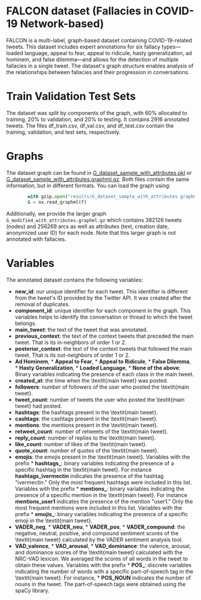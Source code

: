 # FALCON dataset (Fallacies in COVID-19 Network-based)

FALCON is a multi-label, graph-based dataset containing COVID-19-related tweets.
This dataset includes expert annotations for six fallacy types—loaded language, appeal to fear, appeal to ridicule, hasty generalization, ad hominem, and false dilemma—and allows for the detection of multiple fallacies in a single tweet.
The dataset's graph structure enables analysis of the relationships between fallacies and their progression in conversations.


# Train Validation Test Sets

The dataset was split by components of the graph, with 60% allocated to training, 20% to validation, and 20% to testing.
It contains 2916 annotated tweets.
The files df_train.csv, df_val.csv, and df_test.csv contain the training, validation, and test sets, respectively.

# Graphs

The dataset graph can be found in [G_dataset_sample_with_attributes.pkl](https://github.com/m-chaves/falcon-fallacy-classification/blob/master/results/G_dataset_sample_with_attributes.pkl) or [G_dataset_sample_with_attributes.graphml.gz](https://github.com/m-chaves/falcon-fallacy-classification/blob/master/results/G_dataset_sample_with_attributes.graphml.gz).
Both files contain the same information, but in different formats.
You can load the graph using:
```python
        with gzip.open("results/G_dataset_sample_with_attributes.graphml.gz", "rb") as f:
        G = nx.read_graphml(f)
```

Additionally, we provide the larger graph ```G_modified_with_attributes.graphml.gz``` which contains 382126 tweets (nodes) and 256269 arcs as well as attributes (text, creation date, anonymized user ID) for each node.
Note that this larger graph is not annotated with fallacies.


# Variables

The annotated dataset contains the following variables:

* **new\_id**: our unique identifier for each tweet. This identifier is different from the tweet's ID provided by the Twitter API. It was created after the removal of duplicates.
* **component\_id**: unique identifier for each component in the graph. This variables helps to identify the conversation or thread to which the tweet belongs.
* **main\_tweet**: the text of the tweet that was annotated.
* **previous\_context**: the text of the context tweets that preceded the main tweet. That is its in-neighbors of order 1 or 2.
* **posterior\_context**: the text of the context tweets that followed the main tweet. That is its out-neighbors of order 1 or 2.
* **Ad Hominem**, * **Appeal to Fear**, * **Appeal to Ridicule**, * **False Dilemma**, * **Hasty Generalization**, * **Loaded Language**, * **None of the above**: Binary variables indicating the presence of each class in the main tweet.
* **created\_at**: the time when the \textit{main tweet} was posted.
* **followers**: number of followers of the user who posted the \textit{main tweet}.
* **tweet\_count**: number of tweets the user who posted the \textit{main tweet} had posted.
* **hashtags**: the hashtags present in the \textit{main tweet}.
* **cashtags**: the cashtags present in the \textit{main tweet}.
* **mentions**: the mentions present in the \textit{main tweet}.
* **retweet\_count**: number of retweets of the \textit{main tweet}.
* **reply\_count**: number of replies to the \textit{main tweet}.
* **like\_count**: number of likes of the \textit{main tweet}.
* **quote\_count**: number of quotes of the \textit{main tweet}.
* **emojis**: the emojis present in the \textit{main tweet}.
Variables with the prefix * **hashtags\_**: binary variables indicating the presence of a specific hashtag in the \textit{main tweet}. For instance **hashtags_ivermectin** indicates the presence of the hashtag "ivermectin." Only the most frequent hashtags were included in this list.
Variables with the prefix * **mentions\_**: binary variables indicating the presence of a specific mention in the \textit{main tweet}. For instance **mentions_user1** indicates the presence of the mention "user1." Only the most frequent mentions were included in this list.
Variables with the prefix * **emojis\_**: binary variables indicating the presence of a specific emoji in the \textit{main tweet}.
* **VADER\_neg**, * **VADER\_neu**, * **VADER\_pos**, * **VADER\_compound**: the negative, neutral, positive, and compound sentiment scores of the \textit{main tweet} calculated by the VADER sentiment analysis tool.
* **VAD\_valence**, * **VAD\_arousal**, * **VAD\_dominance**: the valence, arousal, and dominance scores of the \textit{main tweet} calculated with the NRC-VAD lexicon. We averaged the scores of all words in the tweet to obtain these values.
Variables with the prefix * **POS\_**: discrete variables indicating the number of words with a specific part-of-speech tag in the \textit{main tweet}. For instance, * **POS\_NOUN** indicates the number of nouns in the tweet. The part-of-speech tags were obtained using the spaCy library.
